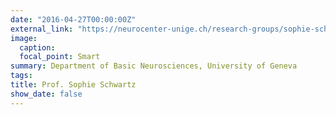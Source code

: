 ```yaml
---
date: "2016-04-27T00:00:00Z"
external_link: "https://neurocenter-unige.ch/research-groups/sophie-schwartz/"
image:
  caption: 
  focal_point: Smart
summary: Department of Basic Neurosciences, University of Geneva
tags:
title: Prof. Sophie Schwartz
show_date: false
---
```

